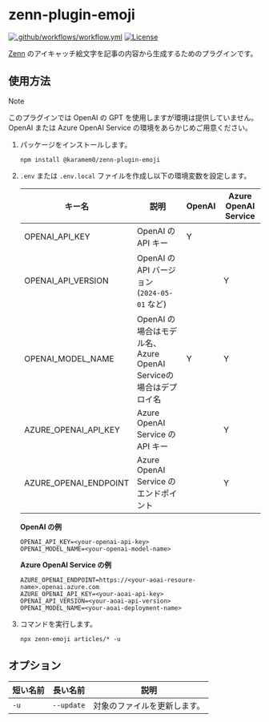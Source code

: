 # zenn-plugin-emoji

[![.github/workflows/workflow.yml](https://github.com/karamem0/zenn-plugin-emoji/actions/workflows/workflow.yml/badge.svg)](https://github.com/karamem0/zenn-plugin-emoji/actions/workflows/workflow.yml)
[![License](https://img.shields.io/github/license/karamem0/zenn-plugin-emoji.svg)](https://github.com/karamem0/zenn-plugin-emoji/blob/main/LICENSE)

[Zenn](https://zenn.dev/) のアイキャッチ絵文字を記事の内容から生成するためのプラグインです。

## 使用方法

> [!NOTE]
> このプラグインでは OpenAI の GPT を使用しますが環境は提供していません。OpenAI または Azure OpenAI Service の環境をあらかじめご用意ください。

1. パッケージをインストールします。

    ```
    npm install @karamem0/zenn-plugin-emoji
    ```

1. `.env` または `.env.local` ファイルを作成し以下の環境変数を設定します。

    |キー名|説明|OpenAI|Azure OpenAI Service|
    |-|-|-|-|
    |OPENAI_API_KEY|OpenAI の API キー|Y||
    |OPENAI_API_VERSION|OpenAI の API バージョン (`2024-05-01` など)||Y|
    |OPENAI_MODEL_NAME|OpenAI の場合はモデル名、Azure OpenAI Serviceの場合はデプロイ名|Y|Y|
    |AZURE_OPENAI_API_KEY|Azure OpenAI Service の API キー||Y|
    |AZURE_OPENAI_ENDPOINT|Azure OpenAI Service のエンドポイント||Y|

    **OpenAI の例**

    ```
    OPENAI_API_KEY=<your-openai-api-key>
    OPENAI_MODEL_NAME=<your-openai-model-name>
    ```

    **Azure OpenAI Service の例**

    ```
    AZURE_OPENAI_ENDPOINT=https://<your-aoai-resoure-name>.openai.azure.com
    AZURE_OPENAI_API_KEY=<your-aoai-api-key>
    OPENAI_API_VERSION=<your-aoai-api-version>
    OPENAI_MODEL_NAME=<your-aoai-deployment-name>
    ```

1. コマンドを実行します。

    ```
    npx zenn-emoji articles/* -u
    ```

## オプション

|短い名前|長い名前|説明|
|-|-|-|
|`-u`|`--update`|対象のファイルを更新します。|
